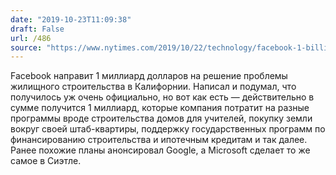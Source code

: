 ```yaml
---
date: "2019-10-23T11:09:38"
draft: False
url: /486
source: "https://www.nytimes.com/2019/10/22/technology/facebook-1-billion-california-housing.html"
---
```


Facebook направит 1 миллиард долларов на решение проблемы жилищного строительства в Калифорнии. 
Написал и подумал, что получилось уж очень официально, но вот как есть — действительно в сумме получится 1 миллиард, которые компания потратит на разные программы вроде строительства домов для учителей, покупку земли вокруг своей штаб-квартиры, поддержку государственных программ по финансированию строительства и ипотечным кредитам и так далее. Ранее похожие планы анонсировал Google, а Microsoft сделает то же самое в Сиэтле.
